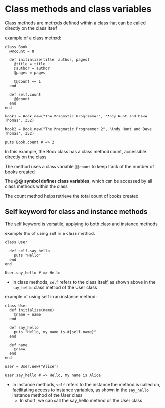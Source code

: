 # Class methods and class variables

Class methods are methods defined within a class that can be called directly on the class itself

example of a class method:
```
class Book
  @@count = 0

  def initialize(title, author, pages)
    @title = title
    @author = author
    @pages = pages

    @@count += 1
  end

  def self.count
    @@count
  end
end

book1 = Book.new("The Pragmatic Programmer", "Andy Hunt and Dave Thomas", 352)

book2 = Book.new("The Pragmatic Programmer 2", "Andy Hunt and Dave Thomas", 352)

puts Book.count # => 2
```

In this example, 
the Book class has a class method count, accessible directly on the class 

The method uses a class variable `@@count` to keep track of the number of books created 

The **@@ symbol defines class variables**, which can be accessed by all class methods within the class 

The count method helps retrieve the total count of books created

## Self keyword for class and instance methods


The self keyword is versatile, applying to both class and instance methods 

example the of using self in a class method:
```
class User

  def self.say_hello
    puts "Hello"
  end
end

User.say_hello # => Hello
```

- In class methods, `self` refers to the class itself, as shown above in the `say_hello` class method of the User class 

example of using self in an instance method:
```
class User
  def initialize(name)
    @name = name
  end

  def say_hello
    puts "Hello, my name is #{self.name}"
  end

  def name
    @name
  end
end

user = User.new("Alice")

user.say_hello # => Hello, my name is Alice
```

- In instance methods, `self` refers to the instance the method is called on, facilitating access to instance variables, as shown in the `say_hello` instance method of the User class
  - In short, we can call the say_hello method on the User class